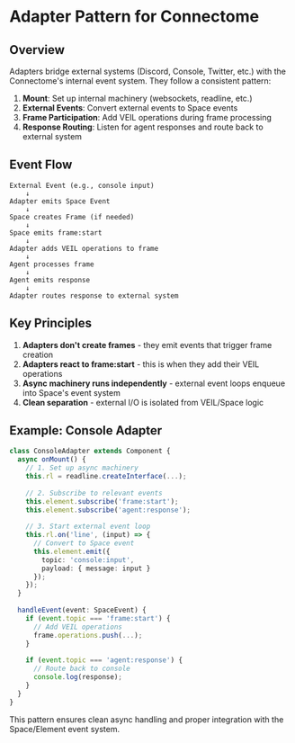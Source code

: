 # Adapter Pattern for Connectome

## Overview

Adapters bridge external systems (Discord, Console, Twitter, etc.) with the Connectome's internal event system. They follow a consistent pattern:

1. **Mount**: Set up internal machinery (websockets, readline, etc.)
2. **External Events**: Convert external events to Space events
3. **Frame Participation**: Add VEIL operations during frame processing
4. **Response Routing**: Listen for agent responses and route back to external system

## Event Flow

```
External Event (e.g., console input)
    ↓
Adapter emits Space Event
    ↓
Space creates Frame (if needed)
    ↓
Space emits frame:start
    ↓
Adapter adds VEIL operations to frame
    ↓
Agent processes frame
    ↓
Agent emits response
    ↓
Adapter routes response to external system
```

## Key Principles

1. **Adapters don't create frames** - they emit events that trigger frame creation
2. **Adapters react to frame:start** - this is when they add their VEIL operations
3. **Async machinery runs independently** - external event loops enqueue into Space's event system
4. **Clean separation** - external I/O is isolated from VEIL/Space logic

## Example: Console Adapter

```typescript
class ConsoleAdapter extends Component {
  async onMount() {
    // 1. Set up async machinery
    this.rl = readline.createInterface(...);
    
    // 2. Subscribe to relevant events
    this.element.subscribe('frame:start');
    this.element.subscribe('agent:response');
    
    // 3. Start external event loop
    this.rl.on('line', (input) => {
      // Convert to Space event
      this.element.emit({
        topic: 'console:input',
        payload: { message: input }
      });
    });
  }
  
  handleEvent(event: SpaceEvent) {
    if (event.topic === 'frame:start') {
      // Add VEIL operations
      frame.operations.push(...);
    }
    
    if (event.topic === 'agent:response') {
      // Route back to console
      console.log(response);
    }
  }
}
```

This pattern ensures clean async handling and proper integration with the Space/Element event system.
